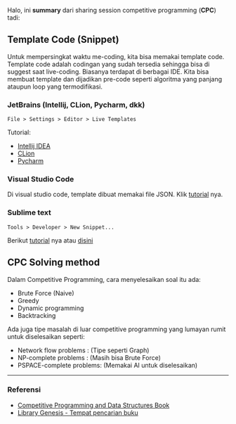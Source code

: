 

Halo, ini **summary** dari sharing session
competitive programming (**CPC**) tadi:

##  Template Code (Snippet)  ##

Untuk mempersingkat waktu me-coding, kita bisa memakai template code. Template code adalah codingan yang sudah tersedia sehingga bisa di suggest saat live-coding. Biasanya terdapat di berbagai IDE. Kita bisa membuat  template dan dijadikan pre-code seperti algoritma yang panjang ataupun loop yang termodifikasi.

### JetBrains (Intellij, CLion, Pycharm, dkk) ###

    File > Settings > Editor > Live Templates
Tutorial:

- [Intellij IDEA](https://www.jetbrains.com/help/idea/using-live-templates.html#live_templates_configure)
- [CLion](https://www.jetbrains.com/help/clion/using-live-templates.html#live_templates_configure)
- [Pycharm](https://www.jetbrains.com/help/pycharm/using-live-templates.html)

### Visual Studio Code ###
Di visual studio code, template dibuat memakai file JSON.
Klik [tutorial](https://code.visualstudio.com/docs/editor/userdefinedsnippets) nya.

### Sublime text ###

	Tools > Developer > New Snippet...

Berikut [tutorial](https://www.freecodecamp.org/news/a-guide-to-preserving-your-wrists-with-sublime-text-snippets-7541662a53f2/) nya atau [disini](https://sublime-text-unofficial-documentation.readthedocs.io/en/stable/extensibility/snippets.html)


## CPC Solving method ##


Dalam Competitive Programming,
cara menyelesaikan soal itu ada:

- Brute Force (Naive)
- Greedy
- Dynamic programming
- Backtracking

Ada juga tipe masalah di luar competitive programming yang lumayan rumit untuk diselesaikan seperti:

- Network flow problems : (Tipe seperti Graph)
- NP-complete problems : (Masih bisa Brute Force)
- PSPACE-complete problems: (Memakai AI untuk diselesaikan)


----------

### Referensi ###

- [Competitive Programming and Data Structures Book](https://drive.google.com/drive/folders/1H61wNx2LHL7nRVDAa-JStG6_dIkphYEJ?usp=sharing "Competitive Programming and Data Structures Books")
- [Library Genesis - Tempat pencarian buku](http://libgen.rs)
